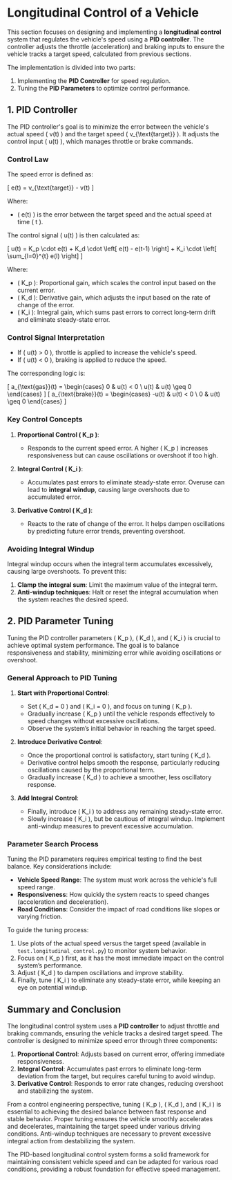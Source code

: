 # Longitudinal Control of a Vehicle

This section focuses on designing and implementing a **longitudinal control** system that regulates the vehicle's speed using a **PID controller**. The controller adjusts the throttle (acceleration) and braking inputs to ensure the vehicle tracks a target speed, calculated from previous sections.

The implementation is divided into two parts:

1. Implementing the **PID Controller** for speed regulation.
2. Tuning the **PID Parameters** to optimize control performance.

## **1. PID Controller**

The PID controller's goal is to minimize the error between the vehicle's actual speed \( v(t) \) and the target speed \( v_{\text{target}} \). It adjusts the control input \( u(t) \), which manages throttle or brake commands.

### Control Law

The speed error is defined as:

\[
e(t) = v_{\text{target}} - v(t)
\]

Where:

- \( e(t) \) is the error between the target speed and the actual speed at time \( t \).

The control signal \( u(t) \) is then calculated as:

\[
u(t) = K_p \cdot e(t) + K_d \cdot \left[ e(t) - e(t-1) \right] + K_i \cdot \left[ \sum_{l=0}^{t} e(l) \right]
\]

Where:

- \( K_p \): Proportional gain, which scales the control input based on the current error.
- \( K_d \): Derivative gain, which adjusts the input based on the rate of change of the error.
- \( K_i \): Integral gain, which sums past errors to correct long-term drift and eliminate steady-state error.

### Control Signal Interpretation

- If \( u(t) > 0 \), throttle is applied to increase the vehicle's speed.
- If \( u(t) < 0 \), braking is applied to reduce the speed.

The corresponding logic is:

\[
a_{\text{gas}}(t) =
\begin{cases}
0 & u(t) < 0 \\
u(t) & u(t) \geq 0
\end{cases}
\]
\[
a_{\text{brake}}(t) =
\begin{cases}
-u(t) & u(t) < 0 \\
0 & u(t) \geq 0
\end{cases}
\]

### Key Control Concepts

1. **Proportional Control \( K_p \)**:
   - Responds to the current speed error. A higher \( K_p \) increases responsiveness but can cause oscillations or overshoot if too high.

2. **Integral Control \( K_i \)**:
   - Accumulates past errors to eliminate steady-state error. Overuse can lead to **integral windup**, causing large overshoots due to accumulated error.

3. **Derivative Control \( K_d \)**:
   - Reacts to the rate of change of the error. It helps dampen oscillations by predicting future error trends, preventing overshoot.

### Avoiding Integral Windup

Integral windup occurs when the integral term accumulates excessively, causing large overshoots. To prevent this:

1. **Clamp the integral sum**: Limit the maximum value of the integral term.
2. **Anti-windup techniques**: Halt or reset the integral accumulation when the system reaches the desired speed.

## **2. PID Parameter Tuning**

Tuning the PID controller parameters \( K_p \), \( K_d \), and \( K_i \) is crucial to achieve optimal system performance. The goal is to balance responsiveness and stability, minimizing error while avoiding oscillations or overshoot.

### General Approach to PID Tuning

1. **Start with Proportional Control**:
   - Set \( K_d = 0 \) and \( K_i = 0 \), and focus on tuning \( K_p \).
   - Gradually increase \( K_p \) until the vehicle responds effectively to speed changes without excessive oscillations.
   - Observe the system’s initial behavior in reaching the target speed.

2. **Introduce Derivative Control**:
   - Once the proportional control is satisfactory, start tuning \( K_d \).
   - Derivative control helps smooth the response, particularly reducing oscillations caused by the proportional term.
   - Gradually increase \( K_d \) to achieve a smoother, less oscillatory response.

3. **Add Integral Control**:
   - Finally, introduce \( K_i \) to address any remaining steady-state error.
   - Slowly increase \( K_i \), but be cautious of integral windup. Implement anti-windup measures to prevent excessive accumulation.

### Parameter Search Process

Tuning the PID parameters requires empirical testing to find the best balance. Key considerations include:

- **Vehicle Speed Range**: The system must work across the vehicle's full speed range.
- **Responsiveness**: How quickly the system reacts to speed changes (acceleration and deceleration).
- **Road Conditions**: Consider the impact of road conditions like slopes or varying friction.

To guide the tuning process:

1. Use plots of the actual speed versus the target speed (available in `test.longitudinal_control.py`) to monitor system behavior.
2. Focus on \( K_p \) first, as it has the most immediate impact on the control system’s performance.
3. Adjust \( K_d \) to dampen oscillations and improve stability.
4. Finally, tune \( K_i \) to eliminate any steady-state error, while keeping an eye on potential windup.

## **Summary and Conclusion**

The longitudinal control system uses a **PID controller** to adjust throttle and braking commands, ensuring the vehicle tracks a desired target speed. The controller is designed to minimize speed error through three components:

1. **Proportional Control**: Adjusts based on current error, offering immediate responsiveness.
2. **Integral Control**: Accumulates past errors to eliminate long-term deviation from the target, but requires careful tuning to avoid windup.
3. **Derivative Control**: Responds to error rate changes, reducing overshoot and stabilizing the system.

From a control engineering perspective, tuning \( K_p \), \( K_d \), and \( K_i \) is essential to achieving the desired balance between fast response and stable behavior. Proper tuning ensures the vehicle smoothly accelerates and decelerates, maintaining the target speed under various driving conditions. Anti-windup techniques are necessary to prevent excessive integral action from destabilizing the system.

The PID-based longitudinal control system forms a solid framework for maintaining consistent vehicle speed and can be adapted for various road conditions, providing a robust foundation for effective speed management.
